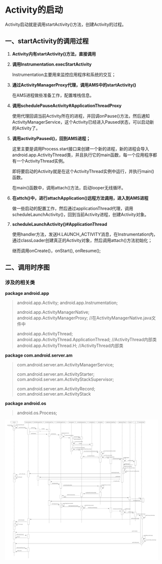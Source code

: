 # Activity的启动

Activity启动就是调用startActivity()方法，创建Activity的过程。



## 一、startActivity的调用过程
1. **Activity内有startActivity()方法，直接调用**

   

2. **调用Instrumentation.execStartActivity**

   Instrumentation主要用来监控应用程序和系统的交互；

   

3. **通过ActivityManagerProxy代理，调用AMS中的startActivity()**

   在AMS进程做些准备工作，配置堆栈信息。

   

4. **调用schedulePauseActivity#ApplicationThreadProxy**

   使用代理回调当前Activity所在的进程，并回调onPause()方法，然后通知ActivityManagerService，这个Activity已经进入Paused状态，可以启动新的Activity了。



5. **调用activityPaused()，回到AMS进程；**

   这里主要是调用Process.start接口来创建一个新的进程，新的进程会导入android.app.ActivityThread类，并且执行它的main函数，每一个应用程序都有一个ActivityThread实例。

   即将要启动的Activity就是在这个ActivityThread实例中运行，并执行main()函数。

   在main()函数中，调用attach()方法，启动looper无线循环。

   

6. **在attch()中，进行attachApplication()远程方法调用，进入到AMS进程**

   做一些启动的配置工作，然后通过applicationThread代理，调用scheduleLaunchActivity()，回到当前Activity进程，创建Activity对象。



7. **scheduleLaunchActivity()#ApplicationThread** 

   使用handler方法，发送H.LAUNCH_ACTIVITY消息，在Instrumentation内，通过classLoader创建真正的Activity对象，然后调用attach()方法初始化；

   继而调用onCreate()，onStart(), onResume();



## 二、调用时序图

### 涉及的相关类

**package android.app**

> android.app.Activity; 
> android.app.Instrumentation; 
>
> android.app.ActivityManagerNative; 
> android.app.ActivityManagerProxy; //在ActivityManagerNative.java文件中
>
> android.app.ActivityThread; 
> android.app.ActivityThread.ApplicationThread;   //ActivityThread内部类
> android.app.ActivityThread.H;   //ActivityThread内部类

**package com.android.server.am**

> com.android.server.am.ActivityManagerService;
>
> com.android.server.am.ActivityStarter;
> com.android.server.am.ActivityStackSupervisor;
>
> com.android.server.am.ActivityRecord;
> com.android.server.am.ActivityStack

**package android.os**

>  android.os.Process;



![](./resFiles/binder/start_activity.svg)